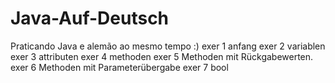 # Java-Auf-Deutsch
Praticando Java e alemão ao mesmo tempo :)
exer 1 anfang
exer 2 variablen
exer 3 attributen
exer 4 methoden
exer 5 Methoden mit Rückgabewerten.
exer 6 Methoden mit Parameterübergabe
exer 7 bool